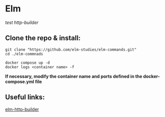 # Elm 

*test http-builder*

## Clone the repo & install:

```
git clone "https://github.com/elm-studies/elm-commands.git"
cd ./elm-commnads

docker compose up -d
docker logs <container name> -f

```

**If necessary, modify the container name and ports defined in the docker-compose.yml file**

## Useful links:

[elm-http-builder](https://github.com/lukewestby/elm-http-builder)
